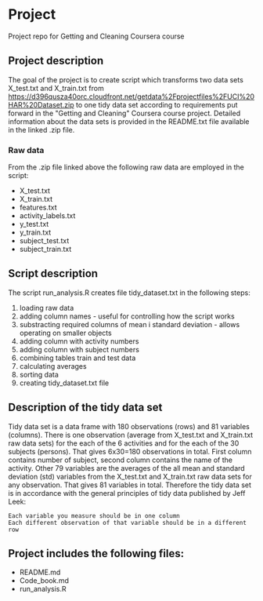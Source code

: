 # Project
Project repo for Getting and Cleaning Coursera course

## Project description
The goal of the project is to create script which transforms two data sets X_test.txt and X_train.txt from https://d396qusza40orc.cloudfront.net/getdata%2Fprojectfiles%2FUCI%20HAR%20Dataset.zip
to one tidy data set according to requirements put forward in the "Getting and Cleaning" Coursera course project.
Detailed information about the data sets is provided in the README.txt file available in the linked .zip file.

### Raw data
From the .zip file linked above the following raw data are employed in the script:
* X_test.txt
* X_train.txt
* features.txt
* activity_labels.txt
* y_test.txt
* y_train.txt
* subject_test.txt
* subject_train.txt

## Script description
The script run_analysis.R creates file tidy_dataset.txt in the following steps:

1. loading raw data
2. adding column names - useful for controlling how the script works
3. substracting required columns of mean i standard deviation - allows operating on smaller objects
4. adding column with activity numbers
5. adding column with subject numbers
6. combining tables train and test data
7. calculating averages
8. sorting data
9. creating tidy_dataset.txt file

## Description of the tidy data set
Tidy data set is a data frame with 180 observations (rows) and 81 variables (columns).
There is one observation (average from X_test.txt and X_train.txt raw data sets) for the each of the 6 activities and for the each of the 30 subjects (persons). That gives 6x30=180 observations in total.
First column contains number of subject, second column contains the name of the activity. Other 79 variables are the averages of the all mean and standard deviation (std) variables from the X_test.txt and X_train.txt raw data sets for any observation. That gives 81 variables in total.
Therefore the tidy data set is in accordance with the general principles of tidy data published by Jeff Leek:

    Each variable you measure should be in one column
    Each different observation of that variable should be in a different row





## Project includes the following files:
* README.md
* Code_book.md
* run_analysis.R
